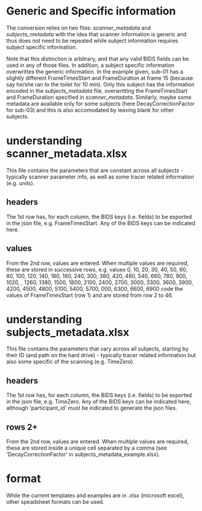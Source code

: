 # Generic and Specific information

The conversion relies on two files: _scanner_metadata_ and _subjects_metadata_ with the idea that scanner information is generic and thus does not need to be repeated while subject information requires subject specific information. 

Note that this distinction is arbitrary, and that any valid BIDS fields can be used in any of those files. In addition, a subject specific information overwrittes the generic information. In the example given, sub-01 has a slightly different FrameTimesStart and FrameDuration at frame 15 (because say he/she ran to the toilet for 10 min). Only this subject has the information encoded in the _subjects_metadata_ file, overwritting the FrameTimesStart and FrameDuration specified in _scanner_metadata_. Similarly, maybe some metadata are available only for some subjects (here DecayCorrectionFactor for sub-03) and this is also accomodated by leaving blank for other subjects.

# understanding scanner_metadata.xlsx

This file contains the parameters that are constant across all subjects - typically scanner parameter info, as well as some tracer related information (e.g. units).

## headers

The 1st row has, for each column, the BIDS keys (i.e. fields) to be exported in the json file, e.g. FrameTimesStart. Any of the BIDS keys can be indicated here.

## values

From the 2nd row, values are entered. When multiple values are required, these are stored in successive rows, e.g. values 0,  10,  20, 30, 40, 50, 60, 80, 100, 120, 140, 160, 180, 240, 300, 360, 420, 480, 540, 660, 780, 900, 1020, , 1260, 1380, 1500, 1800, 2100, 2400, 2700, 3000, 3300, 3600, 3900, 4200, 4500, 4800, 5100, 5400, 5700, 000, 6300, 6600, 6900 code the values of FrameTimesStart (row 1) and are stored from row 2 to 46.

# understanding subjects_metadata.xlsx

This file contains the parameters that vary across all subjects, starting by their ID (and path on the hard drive) - typically tracer related information but also some specific of the scanning (e.g. TimeZero).

## headers

The 1st row has, for each column, the BIDS keys (i.e. fields) to be exported in the json file, e.g. TimeZero. Any of the BIDS keys can be indicated here, although 'participant_id' must be indicated to generate the json files.

## rows 2+

From the 2nd row, values are entered. When multiple values are required, these are stored inside a unique cell separated by a comma (see 'DecayCorrectionFactor' in subjects_metadata_example.xlsx).

# format

While the current templates and examples are in .xlsx (microsoft excel),  other speadsheet formats can be used.